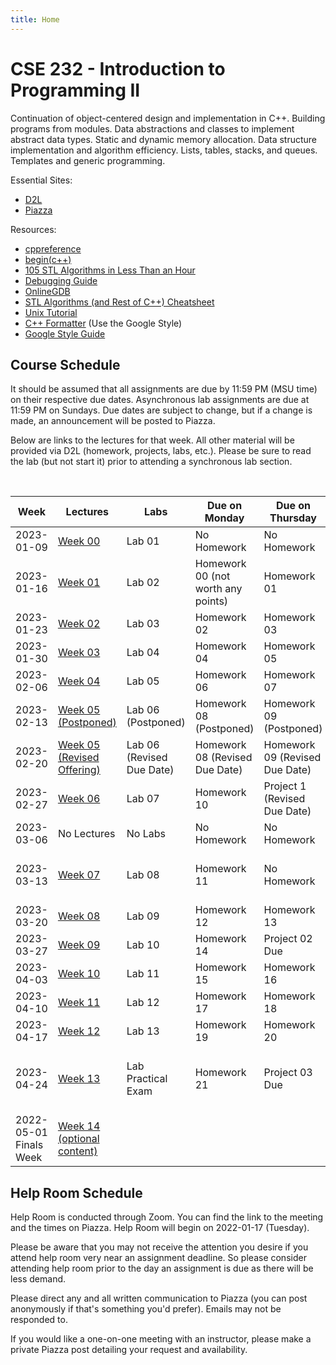 ```yaml
---
title: Home
---
```


# CSE 232 - Introduction to Programming II

Continuation of object-centered design and implementation in C++. Building programs from modules. Data abstractions and classes to implement abstract data types. Static and dynamic memory allocation. Data structure implementation and algorithm efficiency. Lists, tables, stacks, and queues. Templates and generic programming.

<!-- General: -->
<!-- - [Course Schedule](#course-schedule) -->
<!-- - [Exam Policies](exam_policies.html) -->
<!-- - [Help Room Schedule](#help-room-schedule) -->
<!-- - [Syllabus](syllabus.html) -->

Essential Sites:
- [D2L](https://d2l.msu.edu/d2l/loginh/)
- [Piazza](https://piazza.com/msu/spring2023/cse232)

Resources:
- [cppreference](https://en.cppreference.com/w/)
- [begin(c++)](https://gist.github.com/johnmcfarlane/1b2d9c83e4d3f700ba61e2df4077c613)
- [105 STL Algorithms in Less Than an Hour](https://www.youtube.com/watch?v=2olsGf6JIkU)
- [Debugging Guide](debugging_guide.html)
- [OnlineGDB](https://www.onlinegdb.com/)
- [STL Algorithms (and Rest of C++) Cheatsheet](https://hackingcpp.com/cpp/cheat_sheets.html)
- [Unix Tutorial](https://www.tutorialspoint.com/unix/index.htm)
- [C++ Formatter](http://format.krzaq.cc/) (Use the Google Style)
- [Google Style Guide](https://google.github.io/styleguide/cppguide.html)

## Course Schedule

It should be assumed that all assignments are due by 11:59 PM (MSU time) on their respective due dates. Asynchronous lab assignments are due at 11:59 PM on Sundays. Due dates are subject to change, but if a change is made, an announcement will be posted to Piazza.

Below are links to the lectures for that week. All other material will be provided via D2L (homework, projects, labs, etc.). Please be sure to read the lab (but not start it) prior to attending a synchronous lab section.


<!-- [Add to Google Calendar](https://calendar.google.com/calendar/u/0?cid=anFtcGxzdGcwczFqa2FnZDV1dWZldmxqMmNAZ3JvdXAuY2FsZW5kYXIuZ29vZ2xlLmNvbQ) -->

<!-- <div align="center">
    <p id="course-progress-header"></p>
    <span class="Progress" id="course-progress-container">
        <span class="Progress-item color-bg-success-emphasis" id="course-progress"></span>
    </span>
</div> -->

&nbsp;

<table id="course-calendar">
    <thead>
        <tr>
            <th>Week</th>
            <th>Lectures</th>
            <th>Labs</th>
            <th>Due on Monday</th>
            <th>Due on Thursday</th>
            <th>Notes</th>
        </tr>
    </thead>
    <tbody>
        <tr>
            <td>2023-01-09</td>
            <td><a href="https://cse232-msu.github.io/CSE232/lectures/week00.html">Week 00</a></td>
            <td>Lab 01</td>
            <td>No Homework</td>
            <td>No Homework</td>
            <td></td>
        </tr>
        <tr>
            <td>2023-01-16</td>
            <td><a href="https://cse232-msu.github.io/CSE232/lectures/week01.html">Week 01</a></td>
            <td>Lab 02</td>
            <td>Homework 00 (not worth any points)</td>
            <td>Homework 01</td>
            <td></td>
        </tr>
        <tr>
            <td>2023-01-23</td>
            <td><a href="https://cse232-msu.github.io/CSE232/lectures/week02.html">Week 02</a></td>
            <td>Lab 03</td>
            <td>Homework 02</td>
            <td>Homework 03</td>
            <td></td>
        </tr>
        <tr>
            <td>2023-01-30</td>
            <td><a href="https://cse232-msu.github.io/CSE232/lectures/week03.html">Week 03</a></td>
            <td>Lab 04</td>
            <td>Homework 04</td>
            <td>Homework 05</td>
            <td></td>
        </tr>
        <tr>
            <td>2023-02-06</td>
            <td><a href="https://cse232-msu.github.io/CSE232/lectures/week04.html">Week 04</a></td>
            <td>Lab 05</td>
            <td>Homework 06</td>
            <td>Homework 07</td>
            <td></td>
        </tr>
        <tr>
            <td>2023-02-13</td>
            <td><a href="https://cse232-msu.github.io/CSE232/lectures/week05.html">Week 05 (Postponed)</a></td>
            <td>Lab 06 (Postponed)</td>
            <td>Homework 08 (Postponed)</td>
            <td>Homework 09 (Postponed)</td>
            <td></td>
        </tr>
        <tr>
            <td>2023-02-20</td>
            <td><a href="https://cse232-msu.github.io/CSE232/lectures/week05.html">Week 05 (Revised Offering)</a></td>
            <td>Lab 06 (Revised Due Date)</td>
	    <td>Homework 08 (Revised Due Date)</td>
            <td>Homework 09 (Revised Due Date)</td>
            <td></td>
        </tr>
        <tr>
            <td>2023-02-27</td>
            <td><a href="https://cse232-msu.github.io/CSE232/lectures/week06.html">Week 06</a></td>
            <td>Lab 07</td>
	    <td>Homework 10</td>
            <td>Project 1 (Revised Due Date)</td>
            <td></td>
        </tr>
        <tr>
            <td>2023-03-06</td>
            <td>No Lectures</td>
            <td>No Labs</td>
            <td>No Homework</td>
            <td>No Homework</td>
            <td>Spring Break</td>
        </tr>
        <tr>
            <td>2023-03-13</td>
            <td><a href="https://cse232-msu.github.io/CSE232/lectures/week07.html">Week 07</a></td>
	    <td>Lab 08</td>
            <td>Homework 11</td>
            <td>No Homework</td>
            <td>Midterm Exam: Details to be provided</td>
        </tr>
        <tr>
            <td>2023-03-20</td>
            <td><a href="https://cse232-msu.github.io/CSE232/lectures/week08.html">Week 08</a></td>
            <td>Lab 09</td>
            <td>Homework 12</td>
            <td>Homework 13</td>
            <td></td>
        </tr>
        <tr>
            <td>2023-03-27</td>
            <td><a href="https://cse232-msu.github.io/CSE232/lectures/week09.html">Week 09</a></td>
            <td>Lab 10</td>
            <td>Homework 14</td>
            <td>Project 02 Due</td>
            <td></td>
        </tr>
        <tr>
            <td>2023-04-03</td>
            <td><a href="https://cse232-msu.github.io/CSE232/lectures/week10.html">Week 10</a></td>
            <td>Lab 11</td>
            <td>Homework 15</td>
            <td>Homework 16</td>
            <td></td>      
        </tr>
        <tr>
            <td>2023-04-10</td>
            <td><a href="https://cse232-msu.github.io/CSE232/lectures/week11.html">Week 11</a></td>
            <td>Lab 12</td>
            <td>Homework 17</td>
            <td>Homework 18</td>
            <td></td>  
        </tr>
        <tr>
            <td>2023-04-17</td>
            <td><a href="https://cse232-msu.github.io/CSE232/lectures/week12.html">Week 12</a></td>
            <td>Lab 13</td>
            <td>Homework 19</td>
            <td>Homework 20</td>
            <td></td>
        </tr>
	<tr>
            <td>2023-04-24</td>
            <td><a href="https://cse232-msu.github.io/CSE232/lectures/week13.html">Week 13</a></td>
            <td>Lab Practical Exam</td>
            <td>Homework 21</td>
            <td>Project 03 Due</td>
            <td>Synchronous Lab Practical Exam: Details to be provided. </td>
        </tr>
        <tr>
            <td>2022-05-01 Finals Week</td>
            <td><a href="https://cse232-msu.github.io/CSE232/lectures/week14.html">Week 14 (optional content)</a></td>
            <td></td>
            <td></td>
            <td></td>
            <td>Final Exam: Details to be provided.</td>
        </tr>
    </tbody>
</table>


## Help Room Schedule

Help Room is conducted through Zoom. You can find the link to the meeting and the times on Piazza. Help Room will begin on 2022-01-17 (Tuesday).

Please be aware that you may not receive the attention you desire if you attend help room very near an assignment deadline. So please consider attending help room prior to the day an assignment is due as there will be less demand. 

Please direct any and all written communication to Piazza (you can post anonymously if that's something you'd prefer). Emails may not be responded to.

If you would like a one-on-one meeting with an instructor, please make a private Piazza post detailing your request and availability.
